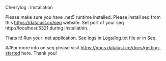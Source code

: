 Cherrylog : Installation

Please make sure you have .net5 runtime installed.
Please install seq from this https://datalust.co/seq website.
Set port of your seq http://localhost:5321 during installation.

Thats it!
Run your .net application. See logs in Logs/log.txt file or in Seq.


##For more info on seq please visit https://docs.datalust.co/docs/getting-started here. Thank you!
